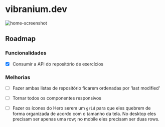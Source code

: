 # vibranium.dev

![home-screenshot](https://github.com/vibraniumdev/vibraniumdev.github.io/blob/master/media/website-screenshot-home-desktop.png)

## Roadmap

### Funcionalidades

- [x] Consumir a API do repositório de exercícios

### Melhorias

- [ ] Fazer ambas listas de repositório ficarem ordenadas por 'last modified'
- [ ] Tornar todos os componentes responsivos
- [ ] Fazer os ícones do Hero serem um `grid` para que eles quebrem de forma organizada de acordo com o tamanho da tela. No desktop eles precisam ser apenas uma row; no mobile eles precisam ser duas rows.



